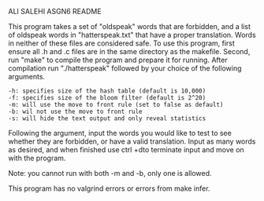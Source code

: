 ALI SALEHI	ASGN6		README


This program takes a set of "oldspeak" words that are forbidden, and a list of oldspeak words in "hatterspeak.txt" that have a proper translation. Words in neither of these files are considered safe. To use this program, first ensure all .h and .c files are in the same directory as the makefile. Second, run "make" to compile the program and prepare it for running. After compilation run "./hatterspeak" followed by your choice of the following arguments.

	-h: specifies size of the hash table (default is 10,000)
	-f: specifies size of the bloom filter (default is 2^20)
	-m: will use the move to front rule (set to false as default)
	-b: wil not use the move to front rule
	-s: will hide the text output and only reveal statistics

Following the argument, input the words you would like to test to see whether they are forbidden, or have a valid translation. Input as many words as desired, and when finished use ctrl +dto terminate input and move on with the program.

Note: you cannot run with both -m and -b, only one is allowed. 

This program has no valgrind errors or errors from make infer.
